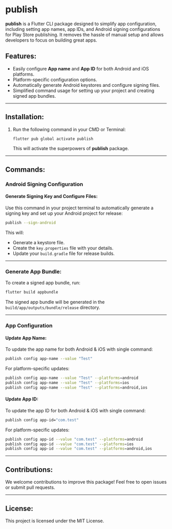 
# publish

**publish** is a Flutter CLI package designed to simplify app configuration, including setting app names, app IDs, and Android signing configurations for Play Store publishing. It removes the hassle of manual setup and allows developers to focus on building great apps.

## Features:

- Easily configure **App name** and **App ID** for both Android and iOS platforms.
- Platform-specific configuration options.
- Automatically generate Android keystores and configure signing files.
- Simplified command usage for setting up your project and creating signed app bundles.

---

## Installation:

1. Run the following command in your CMD or Terminal:
   ```bash
   flutter pub global activate publish
   ```
   This will activate the superpowers of **publish** package.
---

## Commands:


### Android Signing Configuration

#### Generate Signing Key and Configure Files:
Use this command in your project terminal to automatically generate a signing key and set up your Android project for release:
```bash
publish --sign-android
```

This will:
- Generate a keystore file.
- Create the `key.properties` file with your details.
- Update your `build.gradle` file for release builds.

---

### Generate App Bundle:

To create a signed app bundle, run:
```bash
flutter build appbundle
```

The signed app bundle will be generated in the `build/app/outputs/bundle/release` directory.

---

### App Configuration

#### Update App Name:
To update the app name for both Android & iOS with single command:
```bash
publish config app-name --value "Test"
```

For platform-specific updates:
```bash
publish config app-name --value "Test" --platforms=android
publish config app-name --value "Test" --platforms=ios
publish config app-name --value "Test" --platforms=android,ios
```

#### Update App ID:
To update the app ID for both Android & iOS with single command:
```bash
publish config app-id="com.test"
```

For platform-specific updates:
```bash
publish config app-id --value "com.test" --platforms=android
publish config app-id --value "com.test" --platforms=ios
publish config app-id --value "com.test" --platforms=android,ios
```

---

## Contributions:

We welcome contributions to improve this package! Feel free to open issues or submit pull requests.

---

## License:

This project is licensed under the MIT License.
